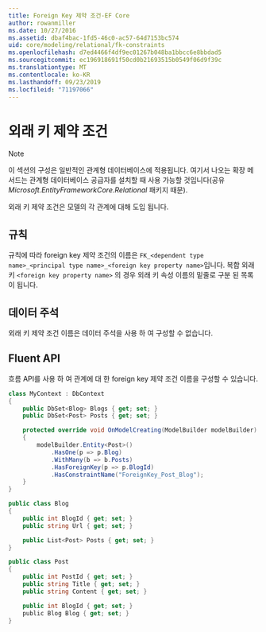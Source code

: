 ```yaml
---
title: Foreign Key 제약 조건-EF Core
author: rowanmiller
ms.date: 10/27/2016
ms.assetid: dbaf4bac-1fd5-46c0-ac57-64d7153bc574
uid: core/modeling/relational/fk-constraints
ms.openlocfilehash: d7ed4466f4df9ec01267b048ba1bbcc6e8bbdad5
ms.sourcegitcommit: ec196918691f50cd0b21693515b0549f06d9f39c
ms.translationtype: MT
ms.contentlocale: ko-KR
ms.lasthandoff: 09/23/2019
ms.locfileid: "71197066"
---
```

# <a name="foreign-key-constraints"></a>외래 키 제약 조건

> [!NOTE]  
> 이 섹션의 구성은 일반적인 관계형 데이터베이스에 적용됩니다. 여기서 나오는 확장 메서드는 관계형 데이터베이스 공급자를 설치할 때 사용 가능할 것입니다(공유 *Microsoft.EntityFrameworkCore.Relational* 패키지 때문).

외래 키 제약 조건은 모델의 각 관계에 대해 도입 됩니다.

## <a name="conventions"></a>규칙

규칙에 따라 foreign key 제약 조건의 이름은 `FK_<dependent type name>_<principal type name>_<foreign key property name>`입니다. 복합 외래 키 `<foreign key property name>` 의 경우 외래 키 속성 이름의 밑줄로 구분 된 목록이 됩니다.

## <a name="data-annotations"></a>데이터 주석

외래 키 제약 조건 이름은 데이터 주석을 사용 하 여 구성할 수 없습니다.

## <a name="fluent-api"></a>Fluent API

흐름 API를 사용 하 여 관계에 대 한 foreign key 제약 조건 이름을 구성할 수 있습니다.

<!-- [!code-csharp[Main](samples/core/relational/Modeling/FluentAPI/Relational/RelationshipConstraintName.cs?highlight=12)] -->
``` csharp
class MyContext : DbContext
{
    public DbSet<Blog> Blogs { get; set; }
    public DbSet<Post> Posts { get; set; }

    protected override void OnModelCreating(ModelBuilder modelBuilder)
    {
        modelBuilder.Entity<Post>()
            .HasOne(p => p.Blog)
            .WithMany(b => b.Posts)
            .HasForeignKey(p => p.BlogId)
            .HasConstraintName("ForeignKey_Post_Blog");
    }
}

public class Blog
{
    public int BlogId { get; set; }
    public string Url { get; set; }

    public List<Post> Posts { get; set; }
}

public class Post
{
    public int PostId { get; set; }
    public string Title { get; set; }
    public string Content { get; set; }

    public int BlogId { get; set; }
    public Blog Blog { get; set; }
}
```
